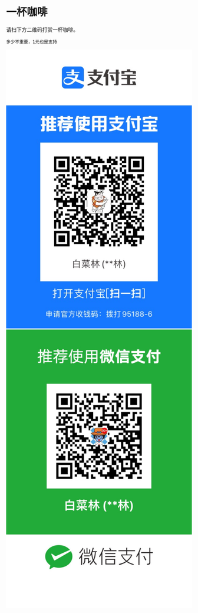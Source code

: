 # 一杯咖啡


请扫下方二维码打赏一杯咖啡。

    多少不重要，1元也是支持
<!-- ![赞赏白菜林](/zanshang-500x500.jpg) -->
<!-- <img src="/zanshang.jpg" width="50%"> -->
![赞赏白菜林，多少不重要，1元也是支持](/zanalipay.jpg)  ![赞赏白菜林，多少不重要，1元也是支持](/zanweixin.jpg)


